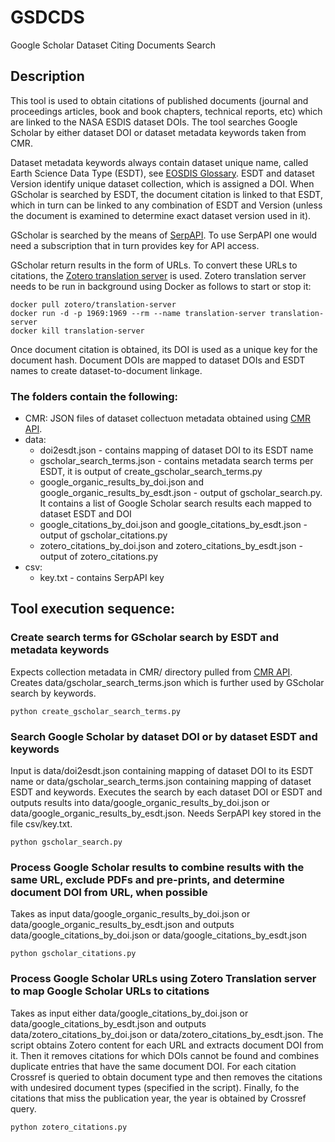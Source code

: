 # GSDCDS
Google Scholar Dataset Citing Documents Search
## Description

This tool is used to obtain citations of published documents (journal and proceedings articles, book and book chapters, technical reports, etc) which are linked to the NASA ESDIS dataset DOIs. The tool searches Google Scholar by either dataset DOI or dataset metadata keywords taken from CMR.

Dataset metadata keywords always contain dataset unique name, called Earth Science Data Type (ESDT), see [EOSDIS Glossary](https://www.earthdata.nasa.gov/learn/glossary). ESDT and dataset Version identify unique dataset collection, which is assigned a DOI. When GScholar is searched by ESDT, the document citation is linked to that ESDT, which in turn can be linked to any combination of ESDT and Version (unless the document is examined to determine exact dataset version used in it).

GScholar is searched by the means of [SerpAPI](https://serpapi.com/). To use SerpAPI one would need a subscription that in turn provides key for API access.

GScholar return results in the form of URLs. To convert these URLs to citations, the [Zotero translation server](https://github.com/zotero/translation-server) is used. Zotero translation server needs to be run in background using Docker as follows to start or stop it:

```
docker pull zotero/translation-server
docker run -d -p 1969:1969 --rm --name translation-server translation-server
docker kill translation-server
```

Once document citation is obtained, its DOI is used as a unique key for the document hash. Document DOIs are mapped to dataset DOIs and ESDT names to create dataset-to-document linkage.

### The folders contain the following:

* CMR: JSON files of dataset collectuon metadata obtained using [CMR API](https://cmr.earthdata.nasa.gov/search/site/docs/search/api.html).
* data: 
  + doi2esdt.json - contains mapping of dataset DOI to its ESDT name
  + gscholar_search_terms.json - contains metadata search terms per ESDT, it is output of create_gscholar_search_terms.py
  + google_organic_results_by_doi.json and google_organic_results_by_esdt.json - output of gscholar_search.py. It contains a list of Google Scholar search results each mapped to dataset ESDT and DOI
  + google_citations_by_doi.json and google_citations_by_esdt.json - output of gscholar_citations.py
  + zotero_citations_by_doi.json and zotero_citations_by_esdt.json - output of zotero_citations.py
* csv:
  + key.txt - contains SerpAPI key

## Tool execution sequence:

### Create search terms for GScholar search by ESDT and metadata keywords

Expects collection metadata in CMR/ directory pulled from [CMR API](https://cmr.earthdata.nasa.gov/search/site/docs/search/api.html). Creates data/gscholar_search_terms.json which is further used by GScholar search by keywords.
```
python create_gscholar_search_terms.py
```

### Search Google Scholar by dataset DOI or by dataset ESDT and keywords
Input is data/doi2esdt.json containing mapping of dataset DOI to its ESDT name or data/gscholar_search_terms.json containing mapping of dataset ESDT and keywords. Executes the search by each dataset DOI or ESDT and outputs results into data/google_organic_results_by_doi.json or data/google_organic_results_by_esdt.json. Needs SerpAPI key stored in the file csv/key.txt.

```
python gscholar_search.py
```

### Process Google Scholar results to combine results with the same URL, exclude PDFs and pre-prints, and determine document DOI from URL, when possible
Takes as input data/google_organic_results_by_doi.json or data/google_organic_results_by_esdt.json and outputs data/google_citations_by_doi.json or data/google_citations_by_esdt.json
```
python gscholar_citations.py
```
### Process Google Scholar URLs using Zotero Translation server to map Google Scholar URLs to citations
Takes as input either data/google_citations_by_doi.json or data/google_citations_by_esdt.json and outputs data/zotero_citations_by_doi.json or data/zotero_citations_by_esdt.json. The script obtains Zotero content for each URL and extracts document DOI from it. Then it removes citations for which DOIs cannot be found and combines duplicate entries that have the same document DOI. For each citation Crossref is queried to obtain document type and then removes the citations with undesired document types (specified in the script). Finally, fo the citations that miss the publication year, the year is obtained by Crossref query.
```
python zotero_citations.py
```

